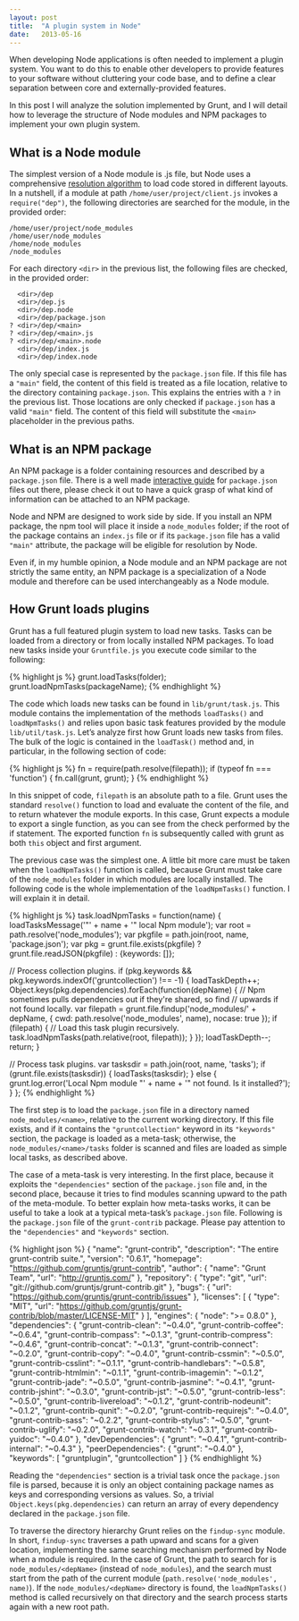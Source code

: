 ```yaml
---
layout: post
title:  "A plugin system in Node"
date:   2013-05-16
---
```


When developing Node applications is often needed to implement a plugin system. You want to do this to enable other developers to provide features to your software without cluttering your code base, and to define a clear separation between core and externally-provided features.

In this post I will analyze the solution implemented by Grunt, and I will detail how to leverage the structure of Node modules and NPM packages to implement your own plugin system.

## What is a Node module

The simplest version of a Node module is .js file, but Node uses a comprehensive [resolution algorithm](http://nodejs.org/api/modules.html#modules_all_together) to load code stored in different layouts. In a nutshell, if a module at path `/home/user/project/client.js` invokes a `require("dep")`, the following directories are searched for the module, in the provided order:

```
/home/user/project/node_modules
/home/user/node_modules
/home/node_modules
/node_modules
```

For each directory `<dir>` in the previous list, the following files are checked, in the provided order:

```
  <dir>/dep
  <dir>/dep.js
  <dir>/dep.node
  <dir>/dep/package.json
? <dir>/dep/<main>
? <dir>/dep/<main>.js
? <dir>/dep/<main>.node
  <dir>/dep/index.js
  <dir>/dep/index.node
```

The only special case is represented by the `package.json` file. If this file has a `"main"` field, the content of this field is treated as a file location, relative to the directory containing `package.json`. This explains the entries with a `?` in the previous list. Those locations are only checked if `package.json` has a valid `"main"` field. The content of this field will substitute the `<main>` placeholder in the previous paths.

## What is an NPM package

An NPM package is a folder containing resources and described by a `package.json` file. There is a well made [interactive guide](http://package.json.nodejitsu.com/) for `package.json` files out there, please check it out to have a quick grasp of what kind of information can be attached to an NPM package.

Node and NPM are designed to work side by side. If you install an NPM package, the npm tool will place it inside a `node_modules` folder; if the root of the package contains an `index.js` file or if its `package.json` file has a valid `"main"` attribute, the package will be eligible for resolution by Node.

Even if, in my humble opinion, a Node module and an NPM package are not strictly the same entity, an NPM package is a specialization of a Node module and therefore can be used interchangeably as a Node module.

## How Grunt loads plugins

Grunt has a full featured plugin system to load new tasks. Tasks can be loaded from a directory or from locally installed NPM packages. To load new tasks inside your `Gruntfile.js` you execute code similar to the following:

{% highlight js %}
grunt.loadTasks(folder);
grunt.loadNpmTasks(packageName);
{% endhighlight %}

The code which loads new tasks can be found in `lib/grunt/task.js`. This module contains the implementation of the methods `loadTasks()` and `loadNpmTasks()` and relies upon basic task features provided by the module `lib/util/task.js`. Let’s analyze first how Grunt loads new tasks from files. The bulk of the logic is contained in the `loadTask()` method and, in particular, in the following section of code:

{% highlight js %}
fn = require(path.resolve(filepath));
if (typeof fn === 'function') {
  fn.call(grunt, grunt);
}
{% endhighlight %}

In this snippet of code, `filepath` is an absolute path to a file. Grunt uses the standard `resolve()` function to load and evaluate the content of the file, and to return whatever the module exports. In this case, Grunt expects a module to export a single function, as you can see from the check performed by the if statement. The exported function `fn` is subsequently called with grunt as both `this` object and first argument.

The previous case was the simplest one. A little bit more care must be taken when the `loadNpmTasks()` function is called, because Grunt must take care of the `node_modules` folder in which modules are locally installed. The following code is the whole implementation of the `loadNpmTasks()` function. I will explain it in detail.

{% highlight js %}
task.loadNpmTasks = function(name) {
  loadTasksMessage('"' + name + '" local Npm module');
  var root = path.resolve('node_modules');
  var pkgfile = path.join(root, name, 'package.json');
  var pkg = grunt.file.exists(pkgfile) ? grunt.file.readJSON(pkgfile) : {keywords: []};
 
  // Process collection plugins.
  if (pkg.keywords && pkg.keywords.indexOf('gruntcollection') !== -1) {
    loadTaskDepth++;
    Object.keys(pkg.dependencies).forEach(function(depName) {
      // Npm sometimes pulls dependencies out if they're shared, so find
      // upwards if not found locally.
      var filepath = grunt.file.findup('node_modules/' + depName, {
        cwd: path.resolve('node_modules', name),
        nocase: true
      });
      if (filepath) {
        // Load this task plugin recursively.
        task.loadNpmTasks(path.relative(root, filepath));
      }
    });
    loadTaskDepth--;
    return;
  }
 
  // Process task plugins.
  var tasksdir = path.join(root, name, 'tasks');
  if (grunt.file.exists(tasksdir)) {
    loadTasks(tasksdir);
  } else {
    grunt.log.error('Local Npm module "' + name + '" not found. Is it installed?');
  }
};
{% endhighlight %}

The first step is to load the `package.json` file in a directory named `node_modules/<name>`, relative to the current working directory. If this file exists, and if it contains the `"gruntcollection"` keyword in its `"keywords"` section, the package is loaded as a meta-task; otherwise, the `node_modules/<name>/tasks` folder is scanned and files are loaded as simple local tasks, as described above.

The case of a meta-task is very interesting. In the first place, because it exploits the `"dependencies"` section of the `package.json` file and, in the second place, because it tries to find modules scanning upward to the path of the meta-module. To better explain how meta-tasks works, it can be useful to take a look at a typical meta-task’s `package.json` file. Following is the `package.json` file of the `grunt-contrib` package. Please pay attention to the `"dependencies"` and `"keywords"` section.

{% highlight json %}
{
  "name": "grunt-contrib",
  "description": "The entire grunt-contrib suite.",
  "version": "0.6.1",
  "homepage": "https://github.com/gruntjs/grunt-contrib",
  "author": {
    "name": "Grunt Team",
    "url": "http://gruntjs.com/"
  },
  "repository": {
    "type": "git",
    "url": "git://github.com/gruntjs/grunt-contrib.git"
  },
  "bugs": {
    "url": "https://github.com/gruntjs/grunt-contrib/issues"
  },
  "licenses": [
    {
      "type": "MIT",
      "url": "https://github.com/gruntjs/grunt-contrib/blob/master/LICENSE-MIT"
    }
  ],
  "engines": {
    "node": ">= 0.8.0"
  },
  "dependencies": {
    "grunt-contrib-clean": "~0.4.0",
    "grunt-contrib-coffee": "~0.6.4",
    "grunt-contrib-compass": "~0.1.3",
    "grunt-contrib-compress": "~0.4.6",
    "grunt-contrib-concat": "~0.1.3",
    "grunt-contrib-connect": "~0.2.0",
    "grunt-contrib-copy": "~0.4.0",
    "grunt-contrib-cssmin": "~0.5.0",
    "grunt-contrib-csslint": "~0.1.1",
    "grunt-contrib-handlebars": "~0.5.8",
    "grunt-contrib-htmlmin": "~0.1.1",
    "grunt-contrib-imagemin": "~0.1.2",
    "grunt-contrib-jade": "~0.5.0",
    "grunt-contrib-jasmine": "~0.4.1",
    "grunt-contrib-jshint": "~0.3.0",
    "grunt-contrib-jst": "~0.5.0",
    "grunt-contrib-less": "~0.5.0",
    "grunt-contrib-livereload": "~0.1.2",
    "grunt-contrib-nodeunit": "~0.1.2",
    "grunt-contrib-qunit": "~0.2.0",
    "grunt-contrib-requirejs": "~0.4.0",
    "grunt-contrib-sass": "~0.2.2",
    "grunt-contrib-stylus": "~0.5.0",
    "grunt-contrib-uglify": "~0.2.0",
    "grunt-contrib-watch": "~0.3.1",
    "grunt-contrib-yuidoc": "~0.4.0"
  },
  "devDependencies": {
    "grunt": "~0.4.1",
    "grunt-contrib-internal": "~0.4.3"
  },
  "peerDependencies": {
    "grunt": "~0.4.0"
  },
  "keywords": [
    "gruntplugin",
    "gruntcollection"
  ]
}
{% endhighlight %}

Reading the `"dependencies"` section is a trivial task once the `package.json` file is parsed, because it is only an object containing package names as keys and corresponding versions as values. So, a trivial `Object.keys(pkg.dependencies)` can return an array of every dependency declared in the `package.json` file.

To traverse the directory hierarchy Grunt relies on the `findup-sync` module. In short, `findup-sync` traverses a path upward and scans for a given location, implementing the same searching mechanism performed by Node when a module is required. In the case of Grunt, the path to search for is `node_modules/<depName>` (instead of `node_modules`), and the search must start from the path of the current module (`path.resolve('node_modules', name)`). If the `node_modules/<depName>` directory is found, the `loadNpmTasks()` method is called recursively on that directory and the search process starts again with a new root path.
